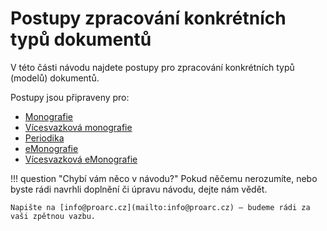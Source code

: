 # Postupy zpracování konkrétních typů dokumentů

V této části návodu najdete postupy pro zpracování konkrétních typů (modelů) dokumentů. 

Postupy jsou připraveny pro:

- [Monografie](./monografie.md)
- [Vícesvazková monografie](./vicesvazkova_monografie.md)
- [Periodika](./periodika.md)
- [eMonografie](./e_monografie.md)
- [Vícesvazková eMonografie](./vicesvazkova_e_monografie.md)

!!! question "Chybí vám něco v návodu?"
    Pokud něčemu nerozumíte, nebo byste rádi navrhli doplnění či úpravu návodu, dejte nám vědět.  

    Napište na [info@proarc.cz](mailto:info@proarc.cz) – budeme rádi za vaši zpětnou vazbu.